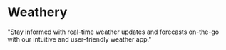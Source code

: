 # Weathery
"Stay informed with real-time weather updates and forecasts on-the-go with our intuitive and user-friendly weather app."
